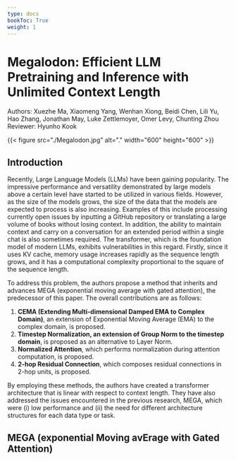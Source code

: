 ```yaml
---
type: docs
bookToc: True
weight: 1
---
```


# Megalodon: Efficient LLM Pretraining and Inference with Unlimited Context Length
Authors: Xuezhe Ma, Xiaomeng Yang, Wenhan Xiong, Beidi Chen, Lili Yu, Hao Zhang, Jonathan May, Luke Zettlemoyer, Omer Levy, Chunting Zhou
Reviewer: Hyunho Kook

{{< figure src="./Megalodon.jpg" alt="." width="600" height="600" >}}

## Introduction
Recently, Large Language Models (LLMs) have been gaining popularity. The impressive performance and versatility demonstrated by large models above a certain level have started to be utilized in various fields. However, as the size of the models grows, the size of the data that the models are expected to process is also increasing. Examples of this include processing currently open issues by inputting a GitHub repository or translating a large volume of books without losing context. In addition, the ability to maintain context and carry on a conversation for an extended period within a single chat is also sometimes required. The transformer, which is the foundation model of modern LLMs, exhibits vulnerabilities in this regard. Firstly, since it uses KV cache, memory usage increases rapidly as the sequence length grows, and it has a computational complexity proportional to the square of the sequence length.

To address this problem, the authors propose a method that inherits and advances MEGA (exponential moving average with gated attention), the predecessor of this paper. The overall contributions are as follows:

1. **CEMA (Extending Multi-dimensional Damped EMA to Complex Domain)**, an extension of Exponential Moving Average (EMA) to the complex domain, is proposed.
2. **Timestep Normalization, an extension of Group Norm to the timestep domain**, is proposed as an alternative to Layer Norm.
3. **Normalized Attention**, which performs normalization during attention computation, is proposed.
4. **2-hop Residual Connection**, which composes residual connections in 2-hop units, is proposed.

By employing these methods, the authors have created a transformer architecture that is linear with respect to context length. They have also addressed the issues encountered in the previous research, MEGA, which were (i) low performance and (ii) the need for different architecture structures for each data type or task.

## MEGA (exponential Moving avErage with Gated Attention)

